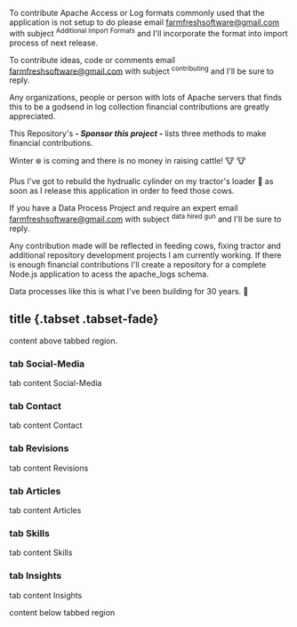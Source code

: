 To contribute Apache Access or Log formats commonly used that the application is not setup to do please email farmfreshsoftware@gmail.com
with subject <sup>Additional Import Formats</sup> and I'll incorporate the format into import process of next release. 

To contribute ideas, code or comments email farmfreshsoftware@gmail.com with subject <sup>contributing</sup> and I'll be sure to reply.

Any organizations, people or person with lots of Apache servers that finds this to be a godsend in log collection financial contributions are greatly appreciated.

This Repository's ***- Sponsor this project -*** lists three methods to make financial contributions.

Winter :snowflake: is coming and there is no money in raising cattle! :cow: :cow:
 
Plus I've got to rebuild the hydrualic cylinder on my tractor's loader :tractor: as soon as I release this application in order to feed those cows.

If you have a Data Process Project and require an expert email farmfreshsoftware@gmail.com with subject <sup>data hired gun</sup> and I'll be sure to reply.

Any contribution made will be reflected in feeding cows, fixing tractor and additional repository development projects I am currently working. 
If there is enough financial contributions I'll create a repository for a complete Node.js application to acess the apache_logs schema.

Data processes like this is what I've been building for 30 years. :information_desk_person:

## title {.tabset .tabset-fade}
content above tabbed region.

### tab Social-Media

tab content Social-Media

### tab Contact

tab content  Contact

### tab Revisions

tab content  Revisions

### tab Articles

tab content  Articles

### tab Skills

tab content  Skills

### tab Insights

tab content  Insights

content below tabbed region
